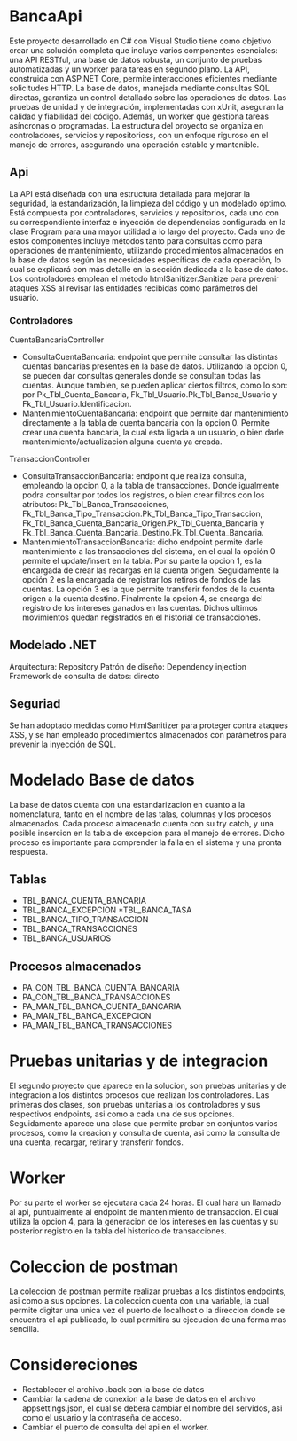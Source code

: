 # BancaApi
Este proyecto desarrollado en C# con Visual Studio tiene como objetivo crear una solución completa que incluye varios componentes esenciales: una API RESTful, una base de datos robusta, un conjunto de pruebas automatizadas y un worker para tareas en segundo plano. La API, construida con ASP.NET Core, permite interacciones eficientes mediante solicitudes HTTP. La base de datos, manejada mediante consultas SQL directas, garantiza un control detallado sobre las operaciones de datos. Las pruebas de unidad y de integración, implementadas con xUnit, aseguran la calidad y fiabilidad del código. Además, un worker que gestiona tareas asíncronas o programadas. La estructura del proyecto se organiza en controladores, servicios y repositorioss, con un enfoque riguroso en el manejo de errores, asegurando una operación estable y mantenible.
## Api
La API está diseñada con una estructura detallada para mejorar la seguridad, la estandarización, la limpieza del código y un modelado óptimo. Está compuesta por controladores, servicios y repositorios, cada uno con su correspondiente interfaz e inyección de dependencias configurada en la clase Program para una mayor utilidad a lo largo del proyecto. Cada uno de estos componentes incluye métodos tanto para consultas como para operaciones de mantenimiento, utilizando procedimientos almacenados en la base de datos según las necesidades específicas de cada operación, lo cual se explicará con más detalle en la sección dedicada a la base de datos. Los controladores emplean el método htmlSanitizer.Sanitize para prevenir ataques XSS al revisar las entidades recibidas como parámetros del usuario.
### Controladores
CuentaBancariaController
* ConsultaCuentaBancaria: endpoint que permite consultar las distintas cuentas bancarias presentes en la base de datos. Utilizando la opcion 0, se pueden dar consultas generales donde se consultan todas las cuentas. Aunque tambien, se pueden aplicar ciertos filtros, como lo son: por Pk_Tbl_Cuenta_Bancaria, Fk_Tbl_Usuario.Pk_Tbl_Banca_Usuario y Fk_Tbl_Usuario.Identificacion.
* MantenimientoCuentaBancaria: endpoint que permite dar mantenimiento directamente a la tabla de cuenta bancaria con la opcion 0. Permite crear una cuenta bancaria, la cual esta ligada a un usuario, o bien darle mantenimiento/actualización alguna cuenta ya creada.

TransaccionController
* ConsultaTransaccionBancaria: endpoint que realiza consulta, empleando la opcion 0, a la tabla de transacciones. Donde igualmente podra consultar por todos los registros, o bien crear filtros con los atributos: Pk_Tbl_Banca_Transacciones, Fk_Tbl_Banca_Tipo_Transaccion.Pk_Tbl_Banca_Tipo_Transaccion, Fk_Tbl_Banca_Cuenta_Bancaria_Origen.Pk_Tbl_Cuenta_Bancaria y Fk_Tbl_Banca_Cuenta_Bancaria_Destino.Pk_Tbl_Cuenta_Bancaria.
* MantenimientoTransaccionBancaria: dicho endpoint permite darle mantenimiento a las transacciones del sistema, en el cual la opción 0 permite el update/insert en la tabla. Por su parte la opcion 1, es la encargada de crear las recargas en la cuenta origen. Seguidamente la opción 2 es la encargada de registrar los retiros de fondos de las cuentas. La opción 3 es la que permite transferir fondos de la cuenta origen a la cuenta destino. Finalmente la opcion 4, se encarga del registro de los intereses ganados en las cuentas. Dichos ultimos movimientos quedan registrados en el historial de transacciones.
## Modelado .NET
Arquitectura: Repository
Patrón de diseño: Dependency injection
Framework de consulta de datos: directo
## Seguriad
Se han adoptado medidas como HtmlSanitizer para proteger contra ataques XSS, y se han empleado procedimientos almacenados con parámetros para prevenir la inyección de SQL.
# Modelado Base de datos
La base de datos cuenta con una estandarizacion en cuanto a la nomenclatura, tanto en el nombre de las talas, columnas y los procesos almacenados. Cada proceso almacenado cuenta con su try catch, y una posible insercion en la tabla de excepcion para el manejo de errores. Dicho proceso es importante para comprender la falla en el sistema y una pronta respuesta.
## Tablas
* TBL_BANCA_CUENTA_BANCARIA
* TBL_BANCA_EXCEPCION
 *TBL_BANCA_TASA
* TBL_BANCA_TIPO_TRANSACCION
* TBL_BANCA_TRANSACCIONES
* TBL_BANCA_USUARIOS
## Procesos almacenados
* PA_CON_TBL_BANCA_CUENTA_BANCARIA
* PA_CON_TBL_BANCA_TRANSACCIONES
* PA_MAN_TBL_BANCA_CUENTA_BANCARIA
* PA_MAN_TBL_BANCA_EXCEPCION
* PA_MAN_TBL_BANCA_TRANSACCIONES
# Pruebas unitarias y de integracion
El segundo proyecto que aparece en la solucion, son pruebas unitarias y de integracion a los distintos procesos que realizan los controladores. Las primeras dos clases, son pruebas unitarias a los controladores y sus respectivos endpoints, asi como a cada una de sus opciones. Seguidamente aparece una clase que permite probar en conjuntos varios procesos, como la creacion y consulta de cuenta, asi como la consulta de una cuenta, recargar, retirar y transferir fondos.
# Worker 
Por su parte el worker se ejecutara cada 24 horas. El cual hara un llamado al api, puntualmente al endpoint de mantenimiento de transaccion. El cual utiliza la opcion 4, para la generacion de los intereses en las cuentas y su posterior registro en la tabla del historico de transacciones.
# Coleccion de postman 
La coleccion de postman permite realizar pruebas a los distintos endpoints, asi como a sus opciones. La coleccion cuenta con una variable, la cual permite digitar una unica vez el puerto de localhost o la direccion donde se encuentra el api publicado, lo cual permitira su ejecucion de una forma mas sencilla.
# Considereciones 
* Restablecer el archivo .back con la base de datos
* Cambiar la cadena de conexion a la base de datos en el archivo appsettings.json, el cual se debera cambiar el nombre del servidos, asi como el usuario y la contraseña de acceso.
* Cambiar el puerto de consulta del api en el worker.
